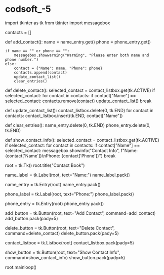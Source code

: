 # codsoft_-5
import tkinter as tk
from tkinter import messagebox

contacts = []

def add_contact():
    name = name_entry.get()
    phone = phone_entry.get()

    if name == "" or phone == "":
        messagebox.showwarning("Warning", "Please enter both name and phone number.")
    else:
        contact = {"Name": name, "Phone": phone}
        contacts.append(contact)
        update_contact_list()
        clear_entries()

def delete_contact():
    selected_contact = contact_listbox.get(tk.ACTIVE)
    if selected_contact:
        for contact in contacts:
            if contact["Name"] == selected_contact:
                contacts.remove(contact)
                update_contact_list()
                break

def update_contact_list():
    contact_listbox.delete(0, tk.END)
    for contact in contacts:
        contact_listbox.insert(tk.END, contact["Name"])

def clear_entries():
    name_entry.delete(0, tk.END)
    phone_entry.delete(0, tk.END)

def show_contact_info():
    selected_contact = contact_listbox.get(tk.ACTIVE)
    if selected_contact:
        for contact in contacts:
            if contact["Name"] == selected_contact:
                messagebox.showinfo("Contact Info", f"Name: {contact['Name']}\nPhone: {contact['Phone']}")
                break

root = tk.Tk()
root.title("Contact Book")

name_label = tk.Label(root, text="Name:")
name_label.pack()

name_entry = tk.Entry(root)
name_entry.pack()

phone_label = tk.Label(root, text="Phone:")
phone_label.pack()

phone_entry = tk.Entry(root)
phone_entry.pack()

add_button = tk.Button(root, text="Add Contact", command=add_contact)
add_button.pack(pady=5)

delete_button = tk.Button(root, text="Delete Contact", command=delete_contact)
delete_button.pack(pady=5)

contact_listbox = tk.Listbox(root)
contact_listbox.pack(pady=5)

show_button = tk.Button(root, text="Show Contact Info", command=show_contact_info)
show_button.pack(pady=5)

root.mainloop()
